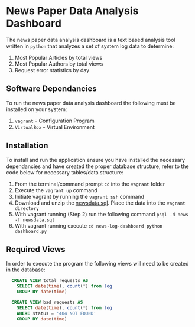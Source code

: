 # News Paper Data Analysis Dashboard
The news paper data analysis dashboard is a text based analysis tool written in `python` that analyzes a set of system log data to determine:
1. Most Popular Articles by total views
2. Most Popular Authors by total views
3. Request error statistics by day

## Software Dependancies
To run the news paper data analysis dashboard the following must be installed on your system:
1. `vagrant` -  Configuration Program
2. `VirtualBox` - Virtual Environment

## Installation
To install and run the application ensure you have installed the necessary dependancies and have created the proper database structure, refer to the code below for necessary tables/data structure:

1. From the terminal/command prompt `cd` into the `vagrant` folder
2. Execute the `vagrant up` command
3. Initiate vagrant by running the `vagrant ssh` command
4. Download and unzip the [newsdata.sql](https://d17h27t6h515a5.cloudfront.net/topher/2016/August/57b5f748_newsdata/newsdata.zip). Place the data into the `vagrant directory`
5. With vagrant running (Step 2) run the following command `psql -d news -f newsdata.sql`
6. With vagrant running execute `cd news-log-dashboard python dashboard.py`

## Required Views
In order to execute the program the following views will need to be created in the database:

```sql
  CREATE VIEW total_requests AS
    SELECT date(time), count(*) from log
    GROUP BY date(time)

  CREATE VIEW bad_requests AS
    SELECT date(time), count(*) from log
    WHERE status = '404 NOT FOUND'
    GROUP BY date(time)
```
